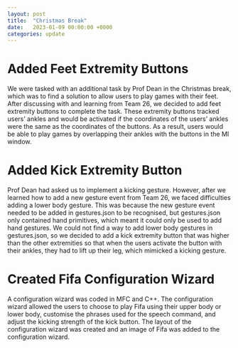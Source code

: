 ```yaml
---
layout: post
title:  "Christmas Break"
date:   2023-01-09 00:00:00 +0000
categories: update
---
```


# Added Feet Extremity Buttons

We were tasked with an additional task by Prof Dean in the Christmas break, which was to find a solution to allow users to play games with their feet. After discussing with and learning from Team 26, we decided to add feet extremity buttons to complete the task. These extremity buttons tracked users’ ankles and would be activated if the coordinates of the users’ ankles were the same as the coordinates of the buttons. As a result, users would be able to play games by overlapping their ankles with the buttons in the MI window.

# Added Kick Extremity Button

Prof Dean had asked us to implement a kicking gesture. However, after we learned how to add a new gesture event from Team 26, we faced difficulties adding a lower body gesture. This was because the new gesture event needed to be added in gestures.json to be recognised, but gestures.json only contained hand primitives, which meant it could only be used to add hand gestures. We could not find a way to add lower body gestures in gestures.json, so we decided to add a kick extremity button that was higher than the other extremities so that when the users activate the button with their ankles, they had to lift up their leg, which mimicked a kicking gesture.

# Created Fifa Configuration Wizard

A configuration wizard was coded in MFC and C++. The configuration wizard allowed the users to choose to play Fifa using their upper body or lower body, customise the phrases used for the speech command, and adjust the kicking strength of the kick button. The layout of the configuration wizard was created and an image of Fifa was added to the configuration wizard. 
